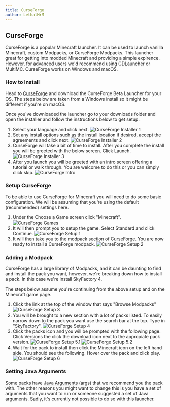 ```yaml
---
title: CurseForge
author: LethalMrM
---
```


## CurseForge

CurseForge is a popular Minecraft launcher. It can be used to launch vanilla Minecraft, custom Modpacks, or CurseForge Modpacks. This launcher great for getting into modded Minecraft and providing a simple expirence. However, for advanced users we'd recommend using GDLauncher or MultiMC. CurseForge works on Windows and macOS.

### How to Install
Head to [CurseForge](https://download.curseforge.com/) and download the CurseForge Beta Launcher for your OS. The steps below are taken from a Windows install so it might be different if you're on macOS. 

Once you've downloaded the launcher go to your downloads folder and open the installer and follow the instructions below to get setup.

1. Select your language and click next.
![CurseForge Installer 1](/assets/images/curseforge/installer_1.png)
2. Set any install options such as the install location if desired, accept the agreements and click next.
![CurseForge Installer 2](/assets/images/curseforge/installer_2.png)
3. CurseForge will take a bit of time to install. After you complete the install you will be greeted with the below screen. Click Launch.
![CurseForge Installer 3](/assets/images/curseforge/installer_3.png)
4. After you launch you will be greeted with an intro screen offering a tutorial or walk through. You are welcome to do this or you can simply click skip.
![CurseForge Intro](/assets/images/curseforge/curseforge_intro.png)

### Setup CurseForge
To be able to use CurseForge for Minecraft you will need to do some basic configuration. We will be assuming that you're using the default (recommended) settings here.

1. Under the Choose a Game screen click "Minecraft".
![CurseForge Games](/assets/images/curseforge/curseforge_games.png)
2. It will then prompt you to setup the game. Select Standard and click Continue.
![CurseForge Setup 1](/assets/images/curseforge/curseforge_setup_1.png)
3. It will then take you to the modpack section of CurseForge. You are now ready to install a CurseForge modpack.
![CurseForge Setup 2](/assets/images/curseforge/curseforge_setup_2.png)

### Adding a Modpack
CurseForge has a large library of Modpacks, and it can be daunting to find and install the pack you want, however, we're breaking down how to install a pack. In this case we're install SkyFactory 4.

The steps below assume you're continuing from the above setup and on the Minecraft game page. 

1. Click the link at the top of the window that says "Browse Modpacks"
![CurseForge Setup 3](/assets/images/curseforge/curseforge_setup_3.png)
2. You will be brought to a new section with a lot of packs listed. To easily narrow down to the pack you want use the search bar at the top. Type in "SkyFactory".
![CurseForge Setup 4](/assets/images/curseforge/curseforge_setup_4.png)
3. Click the packs icon and you will be prompted with the following page. Click Versions the click the download icon next to the appropiate pack version.
![CurseForge Setup 5.1](/assets/images/curseforge/curseforge_setup_5_1.png)
![CurseForge Setup 5.2](/assets/images/curseforge/curseforge_setup_5_2.png)
4. Wait for the pack to install then click the Minecraft icon on the left hand side. You should see the following. Hover over the pack and click play.
![CurseForge Setup 6](/assets/images/curseforge/curseforge_setup_6.png)

### Setting Java Arguments
Some packs have [Java Arguments](/home/guides/java-args/) (args) that we recommend you the pack with. The other reasons you might want to change this is you have a set of arguments that you want to run or someone suggested a set of Java arguments. Sadly, it's currently not possible to do so with this launcher.